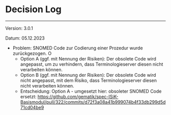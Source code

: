 # Decision Log

----
Version: 3.0.1

Datum: 05.12.2023

* Problem: SNOMED Code zur Codierung einer Prozedur wurde zurückgezogen. O
  * Option A (ggf. mit Nennung der Risiken): Der obsolete Code wird angepasst, um zu verhindern, dass Terminologieserver diesen nicht verarbeiten können.
  * Option B (ggf. mit Nennung der Risiken): Der obsolete Code wird nicht angepasst, mit dem Risiko, dass Terminologieserver diesen nicht verarbeiten können.
  * Entscheidung: Option A - umgesetzt hier: obsoleter SNOMED Code ersetzt: https://github.com/gematik/spec-ISiK-Basismodul/pull/322/commits/d72f3a08a41b999074b4f33db299d5d71cd04be9

